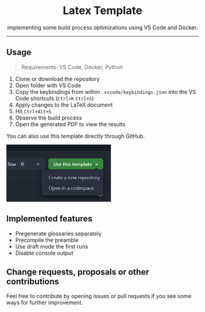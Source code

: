 <div align="center">
    <h1>Latex Template</h1>
    <span>implementing some build process optimizations using VS Code and Docker.</span>
</div>

---

## Usage

> Requirements: VS Code, Docker, Python

1. Clone or download the repository
2. Open folder with VS Code
3. Copy the keybindings from within `.vscode/keybindings.json` into the VS Code shortcuts (`Ctrl+K` `Ctrl+S`)
4. Apply changes to the LaTeX document
5. Hit `Ctrl+Alt+S`
6. Observe the build process
7. Open the generated PDF to view the results

You can also use this template directly through GitHub.

<img src="./src/figures/github_screenshot.png" height="150px" />

## Implemented features

- Pregenerate glossaries separately
- Precompile the preamble
- Use draft mode the first runs
- Disable console output

## Change requests, proposals or other contributions

Feel free to contribute by opening issues or pull requests if you see some ways for further improvement.
